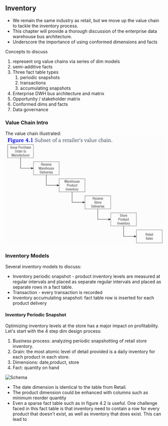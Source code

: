 ## Inventory
- We remain the same industry as retail, but we move up the value chain to tackle the inventory process.
- This chapter will provide a thorough discussion of the enterprise data warehouse bus architecture.
- Underscore the importance of using conformed dimensions and facts

Concepts to discuss
1. represent org value chains via series of dim models
2. semi-additive facts
3. Three fact table types
	1. periodic snapshots
	2. transactions
	3. accumulating snapshots
4. Enterprise DWH bus architecture and matrix
5. Opportunity / stakeholder matrix
6. Conformed dims and facts
7. Data governance

### Value Chain Intro
The value chain illustrated:
![Value Chain](images/Figure_4.1-value_chain.png)

### Inventory Models
Several inventory models to discuss:
- Inventory periodic snapshot - product inventory levels are measured at regular intervals and placed as separate regular intervals and placed as separate rows in a fact table.
- Transaction - every transaction is recorded
- Inventory accumulating snapshot: fact table row is inserted for each product delivery

#### Inventory Periodic Snapshot
Optimizing inventory levels at the store has a major impact on profitability.
Let's start with the 4 step dim design process:
1. Business process: analyzing periodic snapshotting of  retail store inventory.
2. Grain: the most atomic level of detail provided is a daily inventory for each product in each store.
3. Dimensions: date,product, store
4. Fact: quantity on hand

![Schema](Figure_4.2-periodic_schema.png)

- The date dimension is identical to the table from Retail.
- The product dimension could be enhanced with columns such as minimum reorder quantity
- Even a sparse fact table such as in figure 4.2 is useful. One challenge faced in this fact table is that inventory need to contain a row for every product that doesn't exist, as well as inventory that does exist. This can lead to 

